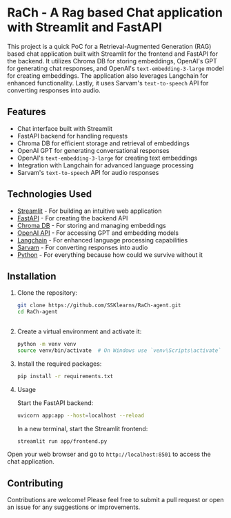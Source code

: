 # RaCh - A Rag based Chat application with Streamlit and FastAPI

This project is a quick PoC for a Retrieval-Augmented Generation (RAG) based chat application built with Streamlit for the frontend and FastAPI for the backend. It utilizes Chroma DB for storing embeddings, OpenAI's GPT for generating chat responses, and OpenAI's `text-embedding-3-large` model for creating embeddings. The application also leverages Langchain for enhanced functionality. Lastly, it uses Sarvam's `text-to-speech` API for converting responses into audio.

## Features

- Chat interface built with Streamlit
- FastAPI backend for handling requests
- Chroma DB for efficient storage and retrieval of embeddings
- OpenAI GPT for generating conversational responses
- OpenAI's `text-embedding-3-large` for creating text embeddings
- Integration with Langchain for advanced language processing
- Sarvam's `text-to-speech` API for audio responses

## Technologies Used

- [Streamlit](https://streamlit.io/) - For building an intuitive web application
- [FastAPI](https://fastapi.tiangolo.com/) - For creating the backend API
- [Chroma DB](https://www.trychroma.com/) - For storing and managing embeddings
- [OpenAI API](https://beta.openai.com/docs/) - For accessing GPT and embedding models
- [Langchain](https://langchain.com/) - For enhanced language processing capabilities
- [Sarvam](https://www.sarvam.ai/) - For converting responses into audio
- [Python](https://www.python.org/) - For everything because how could we survive without it

## Installation

1. Clone the repository:

   ```bash
   git clone https://github.com/SSKlearns/RaCh-agent.git
   cd RaCh-agent
  
2. Create a virtual environment and activate it:

    ```bash
    python -m venv venv
    source venv/bin/activate  # On Windows use `venv\Scripts\activate`

3. Install the required packages:

    ```bash
    pip install -r requirements.txt

4. Usage

    Start the FastAPI backend:

    ```bash
    uvicorn app:app --host=localhost --reload
    ```
    
    In a new terminal, start the Streamlit frontend:
    
    ```bash
    streamlit run app/frontend.py

  Open your web browser and go to `http://localhost:8501` to access the chat application.

## Contributing
Contributions are welcome! Please feel free to submit a pull request or open an issue for any suggestions or improvements.
